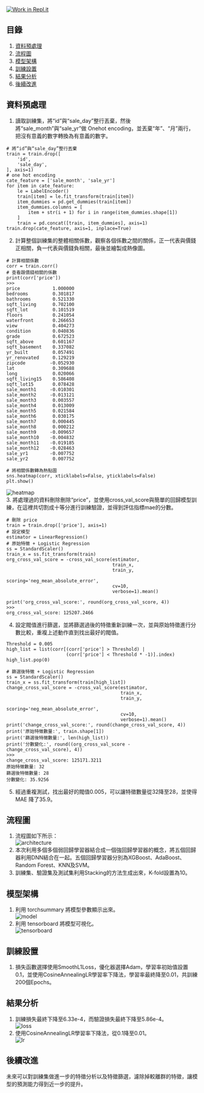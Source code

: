 [![Work in Repl.it](https://classroom.github.com/assets/work-in-replit-14baed9a392b3a25080506f3b7b6d57f295ec2978f6f33ec97e36a161684cbe9.svg)](https://classroom.github.com/online_ide?assignment_repo_id=3629422&assignment_repo_type=AssignmentRepo)
## 目錄

1. [資料預處理](#資料預處理)
2. [流程圖](#流程圖)
3. [模型架構](#模型架構)
4. [訓練設置](#訓練設置)
5. [結果分析](#結果分析)
6. [後續改進](#後續改進)
## 資料預處理

1. 讀取訓練集，將“id”與“sale_day”整行丟棄，然後將“sale_month”與“sale_yr”做 Onehot encoding，並丟棄“年”、“月”兩行，把沒有意義的數字轉換為有意義的數字。
``` 
# 將“id”與“sale_day”整行丟棄
train = train.drop([
    'id',
    'sale_day',
], axis=1)
# one hot encoding
cate_feature = ['sale_month', 'sale_yr']
for item in cate_feature:
    le = LabelEncoder()
    train[item] = le.fit_transform(train[item])
    item_dummies = pd.get_dummies(train[item])
    item_dummies.columns = [
        item + str(i + 1) for i in range(item_dummies.shape[1])
    ]
    train = pd.concat([train, item_dummies], axis=1)
train.drop(cate_feature, axis=1, inplace=True)
``` 
2. 計算整個訓練集的整體相關係數，觀察各個係數之間的關係，正一代表與價錢正相關，負一代表與價錢負相關，最後並繪製成熱像圖。
``` 
# 計算相關係數
corr = train.corr()
# 查看跟價錢相關的係數
print(corr['price'])
>>>
price            1.000000
bedrooms         0.301817
bathrooms        0.521330
sqft_living      0.702100
sqft_lot         0.101519
floors           0.241054
waterfront       0.266653
view             0.404273
condition        0.040836
grade            0.672523
sqft_above       0.601167
sqft_basement    0.337082
yr_built         0.057491
yr_renovated     0.129219
zipcode         -0.052930
lat              0.309688
long             0.020066
sqft_living15    0.586408
sqft_lot15       0.078428
sale_month1     -0.010301
sale_month2     -0.013121
sale_month3      0.003557
sale_month4      0.013009
sale_month5      0.021584
sale_month6      0.030175
sale_month7      0.000445
sale_month8      0.000212
sale_month9     -0.009657
sale_month10    -0.004832
sale_month11    -0.019185
sale_month12    -0.028463
sale_yr1        -0.007752
sale_yr2         0.007752
``` 
```
# 將相關係數轉為熱點圖
sns.heatmap(corr, xticklabels=False, yticklabels=False)
plt.show()
```  
![heatmap](./images/heatmap-readme.jpeg)   
3. 將處理過的資料刪除刪除“price”，並使用cross_val_score與簡單的回歸模型訓練，在這裡共切割成十等分進行訓練驗證，並得到評估指標mae的分數。
``` 
# 刪除 price
train = train.drop(['price'], axis=1)
# 設定模型
estimator = LinearRegression()
# 原始特徵 + Logistic Regression
ss = StandardScaler()
train_x = ss.fit_transform(train)
org_cross_val_score = -cross_val_score(estimator,
                                       train_x,
                                       train_y,
                                       scoring='neg_mean_absolute_error',
                                       cv=10,
                                       verbose=1).mean()
``` 
``` 
print('org_cross_val_score:', round(org_cross_val_score, 4))
>>>
org_cross_val_score: 125207.2466
```
4. 設定閥值進行篩選，並將篩選過後的特徵重新訓練一次，並與原始特徵進行分數比較，重複上述動作直到找出最好的閥值。
```
Threshold = 0.005
high_list = list(corr[(corr['price'] > Threshold) |
                      (corr['price'] < Threshold * -1)].index)
high_list.pop(0)

# 篩選後特徵 + Logistic Regression
ss = StandardScaler()
train_x = ss.fit_transform(train[high_list])
change_cross_val_score = -cross_val_score(estimator,
                                          train_x,
                                          train_y,
                                          scoring='neg_mean_absolute_error',
                                          cv=10,
                                          verbose=1).mean()
print('change_cross_val_score:', round(change_cross_val_score, 4))
print('原始特徵數量:', train.shape[1])
print('篩選後特徵數量:', len(high_list))
print('分數變化:', round((org_cross_val_score - change_cross_val_score), 4))
>>>
change_cross_val_score: 125171.3211
原始特徵數量: 32
篩選後特徵數量: 28
分數變化: 35.9256
```
5. 經過重複測試，找出最好的閥值0.005，可以讓特徵數量從32降至28，並使得 MAE 降了35.9。
## 流程圖

1. 流程圖如下所示：  
![architecture](./images/architecture-readme.jpg)
2. 本次利用多個多個弱回歸學習器結合成一個強回歸學習器的概念，將五個回歸器利用DNN結合在一起。五個回歸學習器分別為XGBoost、AdaBoost、Random Forest、KNN及SVM。
3. 訓練集、驗證集及測試集利用Stacking的方法生成出來，K-fold設置為10。
## 模型架構

1. 利用 torchsummary 將模型參數顯示出來。  
![model](./images/model-readme.JPG)
2. 利用 tensorboard 將模型可視化。  
![tensorboard](./images/tensorboard-readme.JPG)
## 訓練設置

1. 損失函數選擇使用SmoothL1Loss，優化器選擇Adam，學習率初始值設置0.1，並使用CosineAnnealingLR學習率下降法，學習率最終降至0.01，共訓練200個Epochs。
## 結果分析

1. 訓練損失最終下降至6.33e-4，而驗證損失最終下降至5.86e-4。  
![loss](./images/loss-readme.jpg)
2. 使用CosineAnnealingLR學習率下降法，從0.1降至0.01。  
![lr](./images/lr-readme.jpg)
## 後續改進

未來可以對訓練集做進一步的特徵分析以及特徵篩選，濾除掉較離群的特徵，讓模型的預測能力得到近一步的提升。